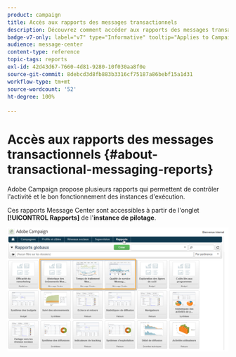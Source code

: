 ```yaml
---
product: campaign
title: Accès aux rapports des messages transactionnels
description: Découvrez comment accéder aux rapports des messages transactionnels Adobe Campaign Classic
badge-v7-only: label="v7" type="Informative" tooltip="Applies to Campaign Classic v7 only"
audience: message-center
content-type: reference
topic-tags: reports
exl-id: 42d43d67-7660-4d81-9280-10f030aa8f0e
source-git-commit: 8debcd3d8fb883b3316cf75187a86bebf15a1d31
workflow-type: tm+mt
source-wordcount: '52'
ht-degree: 100%

---
```


# Accès aux rapports des messages transactionnels {#about-transactional-messaging-reports}



Adobe Campaign propose plusieurs rapports qui permettent de contrôler l&#39;activité et le bon fonctionnement des instances d&#39;exécution.

Ces rapports Message Center sont accessibles à partir de l&#39;onglet **[!UICONTROL Rapports]** de l&#39;**instance de pilotage**.

![](assets/messagecenter_reporting_002.png)
